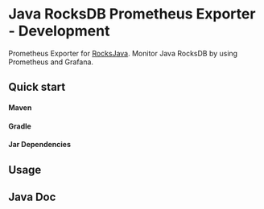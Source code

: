# Java RocksDB Prometheus Exporter - Development

Prometheus Exporter for [RocksJava](https://github.com/facebook/rocksdb/wiki/RocksJava-Basics). Monitor Java RocksDB by using Prometheus and Grafana.

## Quick start

#### Maven

#### Gradle

#### Jar Dependencies

## Usage

## Java Doc
